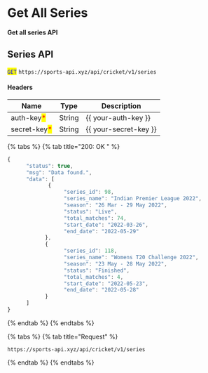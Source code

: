 # Get All Series

**Get all series API**

## Series API

<mark style="color:blue;">`GET`</mark> `https://sports-api.xyz/api/cricket/v1/series`

#### Headers

| Name                                         | Type   | Description             |
| -------------------------------------------- | ------ | ----------------------- |
| auth-key<mark style="color:red;">\*</mark>   | String | \{{ your-auth-key \}}   |
| secret-key<mark style="color:red;">\*</mark> | String | \{{ your-secret-key \}} |

{% tabs %}
{% tab title="200: OK " %}
```javascript
{
      "status": true,
      "msg": "Data found.",
      "data": [
             {
                  "series_id": 98,
                  "series_name": "Indian Premier League 2022",
                  "season": "26 Mar - 29 May 2022",
                  "status": "Live",
                  "total_matches": 74,
                  "start_date": "2022-03-26",
                  "end_date": "2022-05-29"
            },
            {
                  "series_id": 118,
                  "series_name": "Womens T20 Challenge 2022",
                  "season": "23 May - 28 May 2022",
                  "status": "Finished",
                  "total_matches": 4,
                  "start_date": "2022-05-23",
                  "end_date": "2022-05-28"
            }
      ]
}
```
{% endtab %}
{% endtabs %}

{% tabs %}
{% tab title="Request" %}
```
https://sports-api.xyz/api/cricket/v1/series
```
{% endtab %}
{% endtabs %}
